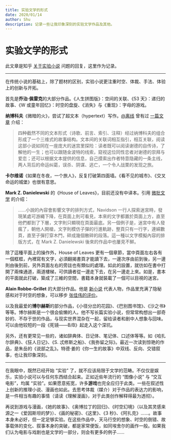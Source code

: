 ```yaml
---
title: 实验文学的形式
date: 2020/01/14
author: Shu
description: 记录一些让我印象深刻的实验文学作品及其他。
---
```


# 实验文学的形式

此文章是知乎 [关于实验小说](https://www.zhihu.com/question/27042427/answer/974808514) 问题的回复，这里作为记录。

---

在传统小说的基础上，除了题材的区别，实验小说更注重时空、体裁、手法、体验上的创新与开拓。

首先是**乔治·佩雷克**的大部分作品。《人生拼图版》：空间的关联、《53 天》：递归的故事、《W 或童年回忆》：时空的盘旋、《消失》与《重现》：字母的游戏。

**纳博科夫**《微暗的火》，尝试了超文本（hypertext）写作。[@离线](https://www.zhihu.com/people/d45f9f0eb620d7ad3390e2bd45e7ecde) 曾有过 [一篇文章](https://zhuanlan.zhihu.com/p/22320336) 介绍：

> 四种截然不同的文本形式（诗歌、前言、索引、注释）经过纳博科夫的组合形成了一个三维式的故事结构。文本间的关联词相互指引，相互关联，阅读这部小说如同在一座庞大的迷宫里探险：读者既可以阅读谢德的自传诗，了解他的一生；也可以跟随金波特的线索，窥视这位同性恋者对谢德的崇拜与爱恋；还可以根据文本提供的信息，自己摸索出作者特意隐藏的一条主线，两人背后的命运纠葛，误杀、阴谋、逃亡，一个令人战栗的发现之旅。

**卡尔维诺**《如果在冬夜，一个旅人》，反复打破第四面墙。《看不见的城市》、《交叉命运的城堡》也很有意思。

**Mark Z. Danielewski** 的《House of Leaves》，目前还没有中译本。引用 [微批文学](https://paratext.hk/?p=330) 的介绍：

> ……小說的內容會影響文字的排列方式，Navidson 一行人探索迷宮時，發現某處可游繩下降，在頁面上則可看見，本來的文字都置於頁面上方，直至他們都到了下層，文字則只顯現在頁面最底。另一個例子是，迷宮中有人發瘋了，朝他人開槍，文字則模仿子彈的行進軌跡，整頁只有一行字，連綿數頁，直至子彈打穿木門，碎成幾個散碎的段落。這一種以文字模擬內容的排版方式，在 Mark Z. Danielewski 後來的作品中也屢見不鮮。

除了這種平面上的操作外，House of Leaves 更有一個章節，當中頁面左右各有一個框框，內裡寫有文字，必須翻揭書頁才能讀下去，一邊次序由前到後，另一邊則由後到前，另外頁面左右的旁註也有類似的處理。如此的設置，就彷如在書中打開了兩條通道，兩道樓梯，可供讀者從一邊走下去，在另一邊走上來。如是，書本的平面就此打破，築成了三維的空間，書籍本身就裝載了一個可以目視的迷宮。

**Alain Robbe-Grillet** 的大部分作品。他是 [新小说](https://zh.wikipedia.org/wiki/%E6%96%B0%E5%B0%8F%E8%AF%B4) 代表人物，作品里充满了隐秘感和对于时空的想象，可以移步 [张佳伟的评价](https://www.zhihu.com/question/30011723/answer/49160982)。

以及我最爱的**博尔赫斯**的部分作品，《小径分岔的花园》、《巴别图书馆》、《沙之书》等等。博尔赫斯是一个很会偷懒的人。他不写长篇实验小说，但常常构想出一部奇妙的、不存于世的作品，与现实世界混杂在一起，留给读者和剧中人想象与回味。可以由他较短的一段《死镜——B/B》起走入这个深坑。

另外，还有更常见一些的，诸如辞典体、日记体、笔记体、口述体等等。如《哈扎尔辞典》、《狂人日记》、《S. 忒修斯之船》、《我弥留之际》。最近一次读到惊艳的作品，是朱岳的《说部之乱》。特德·姜的《你一生的故事》中双线、反向、交错叙事，也让我印象深刻。

---

在我眼中，既然已经开始 “实验” 了，就不应该局限于文学的范畴。不仅仅是娱乐，实验小说可以与任何东西结合起来。正如近些年流行的 “图像小说” 与 “交互电影”，均属 “实验”。如果愿意拓宽，许多**游戏**也完全应归于此类。一些在叙述性上创新的推理小说、漫画也如此。去思考体裁（媒介）对于作品的表达力的影响，是一件相当有趣的事情（请读《理解漫画》，对于此类创作解释得最为透彻）。

再说到游戏与漫画，《她的故事》、《奥博拉丁的回归》、《时空幻境》（以及其灵感来源之一《爱因斯坦的梦》）、《画的秘密》、《这里》、《3 秒》、《阿扎克》……。故事本身未必好，但一定足够实验。在这些作品中，天马行空的想象、时空的倒错、故事载体的变化、叙事本身的突破，都是家常便饭，如同埃舍尔的画作一般。如果我们认为电影与戏剧也是文学的一部分，则会有更多的例子……